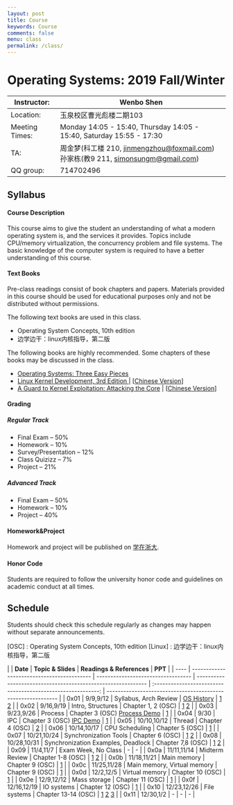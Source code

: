 ```yaml
---
layout: post
title: Course
keywords: Course
comments: false
menu: class
permalink: /class/
---
```


# Operating Systems: 2019 Fall/Winter

| Instructor:    | Wenbo Shen                                                   |
| -------------- | ------------------------------------------------------------ |
| Location:      | 玉泉校区曹光彪楼二期103                                      |
| Meeting Times: | Monday 14:05 - 15:40, Thursday 14:05 - 15:40, Saturday 15:55 - 17:30 |
| TA:            | 周金梦(科工楼 210, jinmengzhou@foxmail.com)<br>孙家栋(教9 211, simonsungm@gmail.com) |
| QQ group:      | 714702496                                                    |



## Syllabus

#### Course Description

This course aims to give the student an understanding of what a modern operating system is, and the services it provides. Topics include CPU/memory virtualization, the concurrency problem and file systems. The basic knowledge of the computer system is required to have a better understanding of this course.

#### Text Books

Pre-class readings consist of book chapters and papers. Materials provided in this course should be used for educational purposes only and not be distributed without permissions.

The following text books are used in this class.

- Operating System Concepts, 10th edition
- 边学边干：linux内核指导，第二版

The following books are highly recommended. Some chapters of these books may be discussed in the class.

- [Operating Systems: Three Easy Pieces](http://pages.cs.wisc.edu/~remzi/OSTEP/)
- [Linux Kernel Development, 3rd Edition ](https://www.amazon.com/Linux-Kernel-Development-Robert-Love/dp/0672329468) &#124; [[Chinese Version](https://www.amazon.cn/dp/B004X3Z3D4)]
- [A Guard to Kernel Exploitation: Attacking the Core](https://www.amazon.com/Guide-Kernel-Exploitation-Attacking-Core/dp/1597494860) &#124; [[Chinese Version](https://book.douban.com/subject/10528448/)]

#### Grading

##### Regular Track
- Final Exam – 50%
- Homework – 10%
- Survey/Presentation – 12%
- Class Quizizz – 7%
- Project – 21%

##### Advanced Track
- Final Exam – 50%
- Homework – 10%
- Project – 40%

#### Homework&Project
Homework and project will be published on [学在浙大](https://c.zju.edu.cn).

#### Honor Code

Students are required to follow the university honor code and guidelines on academic conduct at all times.



## Schedule

Students should check this schedule regularly as changes may happen without separate announcements.
	
[OSC] : Operating System Concepts, 10th edition
[Linux] : 边学边干：linux内核指导，第二版

|      | **Date**                                   | **Topic & Slides**                 | **Readings & References**                                    |                            **PPT**                                                      |
| ---- | ------------------------------------------ | ---------------------------------- | ------------------------------------------------------------ | :----------------------------------------------------------: | ------------------------------------------------------------ |
| 0x01  | 9/9,9/12              | Syllabus, Arch Review             | [OS History](https://cloud.tencent.com/developer/article/1464402)        | [1](https://simonsungm.github.io/course/ppt/00_course_syllabus.pdf) [2](https://simonsungm.github.io/course/ppt/00_computerarchitecture.pdf) |
| 0x02  | 9/16,9/19            | Intro, Structures                  | Chapter 1, 2 (OSC)          | [1](https://simonsungm.github.io/course/ppt/01_intro.pdf) [2](https://simonsungm.github.io/course/ppt/02_structures.pdf) |
| 0x03  | 9/23,9/26            | Process                	    | Chapter 3 (OSC)   [Process Demo](https://simonsungm.github.io/course/code/Process.zip)      | [1](https://simonsungm.github.io/course/ppt/03_processes.pdf)  |
| 0x04  | 9/30                 | IPC                                | Chapter 3 (OSC)      [IPC Demo](https://simonsungm.github.io/course/code/IPC.zip)             | [1](https://simonsungm.github.io/course/ppt/03_ipc.pdf)    |
| 0x05  | 10/10,10/12          | Thread                             | Chapter 4 (OSC)       |  [2](https://simonsungm.github.io/course/ppt/04_thread.pdf)                      |
| 0x06  | 10/14,10/17          | CPU Scheduling                     | Chapter 5 (OSC)       |  [1](https://simonsungm.github.io/course/ppt/05_scheduling.pdf) |
| 0x07  | 10/21,10/24          |  Synchronization Tools             | Chapter 6 (OSC)       |  [1](https://simonsungm.github.io/course/ppt/06_synchronization_tools.pdf)  [2](https://simonsungm.github.io/course/ppt/06_mars.pdf)  |
| 0x08  | 10/28,10/31          | Synchronization Examples, Deadlock | Chapter 7,8 (OSC)     |  [1](https://simonsungm.github.io/course/ppt/07_synchronization_examples.pdf) [2](https://simonsungm.github.io/course/ppt/08_deadlock.pdf) |
| 0x09  | 11/4,11/7            | Exam Week, No Class                | -                     | -                                                            |
| 0x0a  | 11/11,11/14          | Midterm Review                     |  Chapter 1-8 (OSC)    |  [1](https://simonsungm.github.io/course/ppt/midterm_review1.pdf) [2](https://simonsungm.github.io/course/ppt/midterm_review2.pdf)  |
| 0x0b  | 11/18,11/21          | Main memory                        | Chapter 9 (OSC)       |  [1](https://simonsungm.github.io/course/ppt/09_mainmemory.pdf)                          |
| 0x0c  | 11/25,11/28          | Main memory, Virtual memory        | Chapter 9 (OSC)       |  [1](https://simonsungm.github.io/course/ppt/09_virtualmemory_linux.pdf)                              |
| 0x0d  | 12/2,12/5            | Virtual memory                     | Chapter 10 (OSC)      |  [1](https://simonsungm.github.io/course/ppt/10_virtual_memory.pdf)                 |
| 0x0e  | 12/9,12/12           | Mass storage                       | Chapter 11 (OSC)      |  [1](https://simonsungm.github.io/course/ppt/11_mass_storage.pdf)                  |
| 0x0f  | 12/16,12/19          | IO systems                         | Chapter 12 (OSC)      |  [1](https://simonsungm.github.io/course/ppt/12_io.pdf)                            |
| 0x10 | 12/23,12/26           | File systems	                    | Chapter 13-14 (OSC)   |  [1](https://simonsungm.github.io/course/ppt/13_fs_interface.pdf)   [2](https://simonsungm.github.io/course/ppt/14_fs_implementation.pdf)   [3](https://simonsungm.github.io/course/ppt/14_fs_in_practice.pdf)                                                              |
| 0x11 | 12/30,1/2             | -             | -                            | -                                                            |

